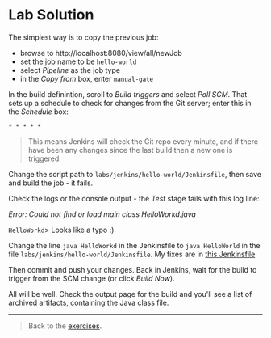 # Lab Solution

The simplest way is to copy the previous job:

- browse to http://localhost:8080/view/all/newJob
- set the job name to be `hello-world`
- select _Pipeline_ as the job type
- in the _Copy from_ box, enter `manual-gate`

In the build definintion, scroll to _Build triggers_ and select _Poll SCM_. That sets up a schedule to check for changes from the Git server; enter this in the _Schedule_ box:

```
* * * * * 
```

> This means Jenkins will check the Git repo every minute, and if there have been any changes since the last build then a new one is triggered.

Change the script path to `labs/jenkins/hello-world/Jenkinsfile`, then save and build the job - it fails.

Check the logs or the console output - the _Test_ stage fails with this log line:

_Error: Could not find or load main class HelloWorkd.java_

`HelloWorkd`> Looks like a typo :)

Change the line `java HelloWorkd` in the Jenkinsfile to `java HelloWorld` in the file `labs/jenkins/hello-world/Jenkinsfile`. My fixes are in [this Jenkinsfile](./lab/Jenkinsfile)

Then commit and push your changes. Back in Jenkins, wait for the build to trigger from the SCM change (or click _Build Now_). 

All will be well. Check the output page for the build and you'll see a list of archived artifacts, containing the Java class file.

___
> Back to the [exercises](README.md).
